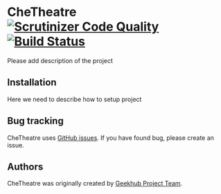 CheTheatre [![Scrutinizer Code Quality](https://scrutinizer-ci.com/g/geekhub-php/CheTheatre/badges/quality-score.png?b=develop)](https://scrutinizer-ci.com/g/geekhub-php/CheTheatre/?branch=develop) [![Build Status](https://travis-ci.org/geekhub-php/CheTheatre.svg?branch=develop)](https://travis-ci.org/geekhub-php/CheTheatre)
==========

Please add description of the project

Installation
------------

Here we need to describe how to setup project

Bug tracking
------------

CheTheatre uses [GitHub issues](https://github.com/geekhub-php/CheTheatre/issues).
If you have found bug, please create an issue.

Authors
-------

CheTheatre was originally created by [Geekhub Project Team](http://geekhub.ck.ua).

[1]:  http://geekhub.ck.ua/

